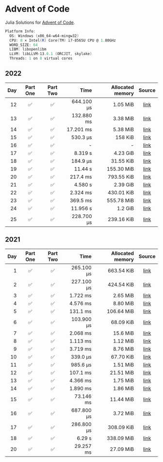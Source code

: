 # Advent of Code

Julia Solutions for [Advent of Code](https://adventofcode.com/2022/).

```powershell
Platform Info:
  OS: Windows (x86_64-w64-mingw32)
  CPU: 8 × Intel(R) Core(TM) i7-8565U CPU @ 1.80GHz
  WORD_SIZE: 64
  LIBM: libopenlibm
  LLVM: libLLVM-13.0.1 (ORCJIT, skylake)
  Threads: 1 on 8 virtual cores
```

## 2022

|  Day |      Part One      |      Part Two      |       Time | Allocated memory |                                   Source                                   |
| ---: | :----------------: | :----------------: | ---------: | ---------------: | :------------------------------------------------------------------------: |
|   12 | :white_check_mark: | :white_check_mark: | 644.100 μs |         1.05 MiB | [link](https://github.com/jake484/adventofcode/blob/master/2022/day12.jl)  |
|   13 | :white_check_mark: | :white_check_mark: | 132.880 ms |         3.38 MiB | [link](https://github.com/jake484/adventofcode/blob/master/2022/day13.jl)  |
|   14 | :white_check_mark: | :white_check_mark: |  17.201 ms |         5.38 MiB | [link](https://github.com/jake484/adventofcode/blob/master/2022/day14.jl)  |
|   15 | :white_check_mark: | :white_check_mark: |   530.3 μs |          158 KiB | [link](https://github.com/jake484/adventofcode/blob/master/2022/day15_.jl) |
|   16 | :white_check_mark: | :white_check_mark: |          - |                - | [link](https://github.com/jake484/adventofcode/blob/master/2022/day16_.jl) |
|   17 | :white_check_mark: | :white_check_mark: |    8.319 s |         4.23 GiB | [link](https://github.com/jake484/adventofcode/blob/master/2022/day17_.jl) |
|   18 | :white_check_mark: | :white_check_mark: |   184.9 μs |        31.55 KiB | [link](https://github.com/jake484/adventofcode/blob/master/2022/day18.jl)  |
|   19 | :white_check_mark: | :white_check_mark: |    11.44 s |       155.30 MiB | [link](https://github.com/jake484/adventofcode/blob/master/2022/day19.jl)  |
|   20 | :white_check_mark: | :white_check_mark: |   217.4 ms |       793.55 KiB | [link](https://github.com/jake484/adventofcode/blob/master/2022/day20.jl)  |
|   21 | :white_check_mark: | :white_check_mark: |    4.580 s |         2.39 GiB | [link](https://github.com/jake484/adventofcode/blob/master/2022/day21.jl)  |
|   22 | :white_check_mark: | :white_check_mark: |   2.324 ms |       430.01 KiB | [link](https://github.com/jake484/adventofcode/blob/master/2022/day22.jl)  |
|   23 | :white_check_mark: | :white_check_mark: |   369.5 ms |       555.78 MiB | [link](https://github.com/jake484/adventofcode/blob/master/2022/day23.jl)  |
|   24 | :white_check_mark: | :white_check_mark: |   11.956 s |          1.2 GiB | [link](https://github.com/jake484/adventofcode/blob/master/2022/day24.jl)  |
|   25 | :white_check_mark: | :white_check_mark: | 228.700 μs |       239.16 KiB | [link](https://github.com/jake484/adventofcode/blob/master/2022/day25.jl)  |

## 2021

|  Day |      Part One      |      Part Two      |       Time | Allocated memory |                                  Source                                   |
| ---: | :----------------: | :----------------: | ---------: | ---------------: | :-----------------------------------------------------------------------: |
|    1 | :white_check_mark: | :white_check_mark: | 265.100 μs |       663.54 KiB | [link](https://github.com/jake484/adventofcode/blob/master/2021/day1.jl)  |
|    2 | :white_check_mark: | :white_check_mark: | 227.100 μs |       424.54 KiB | [link](https://github.com/jake484/adventofcode/blob/master/2021/day2.jl)  |
|    3 | :white_check_mark: | :white_check_mark: |   1.722 ms |         2.65 MiB | [link](https://github.com/jake484/adventofcode/blob/master/2021/day3.jl)  |
|    4 | :white_check_mark: | :white_check_mark: |   4.576 ms |         8.80 MiB | [link](https://github.com/jake484/adventofcode/blob/master/2021/day4.jl)  |
|    5 | :white_check_mark: | :white_check_mark: |   131.1 ms |       106.64 MiB | [link](https://github.com/jake484/adventofcode/blob/master/2021/day5.jl)  |
|    6 | :white_check_mark: | :white_check_mark: | 103.900 μs |        68.09 KiB | [link](https://github.com/jake484/adventofcode/blob/master/2021/day6.jl)  |
|    7 | :white_check_mark: | :white_check_mark: |   2.068 ms |         15.6 MiB | [link](https://github.com/jake484/adventofcode/blob/master/2021/day7.jl)  |
|    8 | :white_check_mark: | :white_check_mark: |   1.113 ms |         1.12 MiB | [link](https://github.com/jake484/adventofcode/blob/master/2021/day8.jl)  |
|    9 | :white_check_mark: | :white_check_mark: |   3.719 ms |         8.76 MiB | [link](https://github.com/jake484/adventofcode/blob/master/2021/day9.jl)  |
|   10 | :white_check_mark: | :white_check_mark: |   339.0 μs |        67.70 KiB | [link](https://github.com/jake484/adventofcode/blob/master/2021/day10.jl) |
|   11 | :white_check_mark: | :white_check_mark: |   985.6 μs |         1.51 MiB | [link](https://github.com/jake484/adventofcode/blob/master/2021/day11.jl) |
|   12 | :white_check_mark: | :white_check_mark: |   107.1 ms |        21.51 MiB | [link](https://github.com/jake484/adventofcode/blob/master/2021/day12.jl) |
|   13 | :white_check_mark: | :white_check_mark: |   4.366 ms |         1.75 MiB | [link](https://github.com/jake484/adventofcode/blob/master/2021/day13.jl) |
|   14 | :white_check_mark: | :white_check_mark: |   1.890 ms |         1.86 MiB | [link](https://github.com/jake484/adventofcode/blob/master/2021/day14.jl) |
|   15 | :white_check_mark: | :white_check_mark: |  73.146 ms |        11.44 MiB | [link](https://github.com/jake484/adventofcode/blob/master/2021/day15.jl) |
|   16 | :white_check_mark: | :white_check_mark: | 687.800 μs |         3.72 MiB | [link](https://github.com/jake484/adventofcode/blob/master/2021/day16.jl) |
|   17 | :white_check_mark: | :white_check_mark: | 286.800 μs |       308.09 KiB | [link](https://github.com/jake484/adventofcode/blob/master/2021/day17.jl) |
|   18 | :white_check_mark: | :white_check_mark: |     6.29 s |       338.09 MiB | [link](https://github.com/jake484/adventofcode/blob/master/2021/day18.jl) |
|   20 | :white_check_mark: | :white_check_mark: |  29.257 ms |        27.09 MiB | [link](https://github.com/jake484/adventofcode/blob/master/2021/day20.jl) |